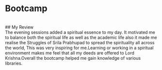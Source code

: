 # Bootcamp
<br>
## My Review
<br>
The evening sessions added a spiritual essence to my day. It motivated me to balance both the spiritual life as well as the academic life also it made me realise the Struggles of Srila Prabhupad to spread the spirituality all across the world, This was very inspiring for me.Learning or working in a spiritual environment makes me feel that all my deeds are offered to Lord Krishna.Overall the bootcamp helped me gain knowledge of various libraries.
